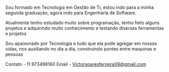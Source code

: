 Sou formado em Tecnologia em Gestão de Ti, estou indo para a minha segunda graduação, agora indo para Engenharia de Software.

Atualmente tenho estudado muito sobre programação, tenho feito alguns projetos e adquirindo muito conhecimento e testando diversas ferramentas e projetos 

Sou apaixonado por Tecnologia e tudo que ela pode agregar em nossas vidas, nos auxiliando no dia a dia, construindo pontes entre maquinas e pessoas 

Contato - 11 973498160
Email - Victorsoaresferreira09@gmail.com

<!--
**victorsoaresferreiraa/victorsoaresferreiraa** is a ✨ _special_ ✨ repository because its `README.md` (this file) appears on your GitHub profile.

Here are some ideas to get you started:

- 🔭 I’m currently working on ...
- 🌱 I’m currently learning ...
- 👯 I’m looking to collaborate on ...
- 🤔 I’m looking for help with ...
- 💬 Ask me about ...
- 📫 How to reach me: ...
- 😄 Pronouns: ...
- ⚡ Fun fact: ...
-->
